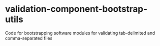 # validation-component-bootstrap-utils
Code for bootstrapping software modules for validating tab-delimited and comma-separated files
